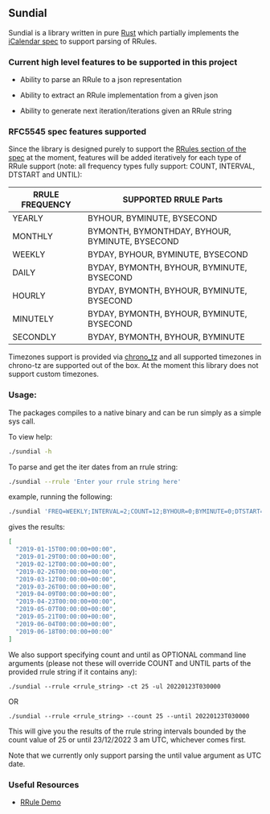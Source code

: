 ## Sundial

Sundial is a library written in pure [Rust](https://www.rust-lang.org/) which partially implements the [iCalendar spec](https://tools.ietf.org/html/rfc5545) to support parsing of RRules.

### Current high level features to be supported in this project

- Ability to parse an RRule to a json representation

- Ability to extract an RRule implementation from a given json

- Ability to generate next iteration/iterations given an RRule string

### RFC5545 spec features supported

Since the library is designed purely to support the [RRules section of the spec](https://tools.ietf.org/html/rfc5545#section-3.3.10) at the moment, features will be added iteratively for each type of RRule support (note: all frequency types fully support: COUNT, INTERVAL, DTSTART and UNTIL):

| RRULE FREQUENCY | SUPPORTED RRULE Parts                           |
|-----------------|-------------------------------------------------|
| YEARLY          | BYHOUR, BYMINUTE, BYSECOND                      |
| MONTHLY         | BYMONTH, BYMONTHDAY, BYHOUR, BYMINUTE, BYSECOND |
| WEEKLY          | BYDAY, BYHOUR, BYMINUTE, BYSECOND               |
| DAILY           | BYDAY, BYMONTH, BYHOUR, BYMINUTE, BYSECOND      |
| HOURLY          | BYDAY, BYMONTH, BYHOUR, BYMINUTE, BYSECOND      |
| MINUTELY        | BYDAY, BYMONTH, BYHOUR, BYMINUTE, BYSECOND      |
| SECONDLY        | BYDAY, BYMONTH, BYHOUR, BYMINUTE                |


Timezones support is provided via [chrono_tz](https://github.com/chronotope/chrono-tz) and all supported timezones in chrono-tz are supported out of the box. At the moment this library does not support custom timezones.

### Usage:

The packages compiles to a native binary and can be run simply as a simple sys call.

To view help:
```bash
./sundial -h
```

To parse and get the iter dates from an rrule string:

```bash
./sundial --rrule 'Enter your rrule string here'
```

example, running the following:

```bash
./sundial 'FREQ=WEEKLY;INTERVAL=2;COUNT=12;BYHOUR=0;BYMINUTE=0;DTSTART=20190101T030000'
```

gives the results:

```json
[
  "2019-01-15T00:00:00+00:00",
  "2019-01-29T00:00:00+00:00",
  "2019-02-12T00:00:00+00:00",
  "2019-02-26T00:00:00+00:00",
  "2019-03-12T00:00:00+00:00",
  "2019-03-26T00:00:00+00:00",
  "2019-04-09T00:00:00+00:00",
  "2019-04-23T00:00:00+00:00",
  "2019-05-07T00:00:00+00:00",
  "2019-05-21T00:00:00+00:00",
  "2019-06-04T00:00:00+00:00",
  "2019-06-18T00:00:00+00:00"
]
```

We also support specifying count and until as OPTIONAL command line arguments (please not these will override COUNT and UNTIL parts of the provided rrule string if it contains any):

```bashl
./sundial --rrule <rrule_string> -ct 25 -ul 20220123T030000
```

OR

```bashl
./sundial --rrule <rrule_string> --count 25 --until 20220123T030000
```

This will give you the results of the rrule string intervals bounded by the count value of 25 or until 23/12/2022 3 am UTC, whichever comes first.

Note that we currently only support parsing the until value argument as UTC date.

### Useful Resources
- [RRule Demo](https://jakubroztocil.github.io/rrule/)
